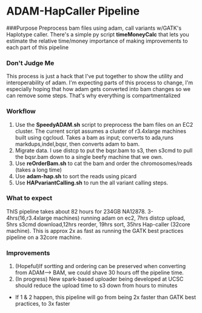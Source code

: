 # ADAM-HapCaller Pipeline

###Purpose
Preprocess bam files using adam, call variants w/GATK's Haplotype caller.
There's a simple py script **timeMoneyCalc** that lets you estimate the relative time/money importance of making improvements to each part of this pipeline

### Don't Judge Me
This process is just a hack that I've put together to show the utility and interoperability of adam. I'm expecting parts of this process to change, I'm especially hoping that how adam gets converted into bam changes so we can remove some steps. That's why everything is compartmentalized

### Workflow
1. Use the **SpeedyADAM.sh**  script to preprocess the bam files on an EC2 cluster. The current script assumes a cluster of r3.4xlarge machines built using cgcloud. Takes a bam as input; converts to ada,runs markdups,indel,bqsr, then converts adam to bam.
2. Migrate data. I use distcp to put the bqsr.bam to s3, then s3cmd to pull the bqsr.bam down to a single beefy machine that we own.
3. Use **reOrderBam.sh** to cat the bam and order the chromosomes/reads (takes a long time)
4. Use **adam-hap.sh** to sort the reads using picard
5. Use **HAPvariantCalling.sh** to run the all variant calling steps. 

### What to expect
ThIS pipeline takes about 82 hours for 234GB NA12878. 3-4hrs(16,r3.4xlarge machines) running adam on ec2, 7hrs distcp upload, 5hrs s3cmd download,12hrs reorder, 19hrs sort, 35hrs Hap-caller (32core machine). This is approx 2x as fast as running the GATK best practices pipeline on a 32core machine.

### Improvements
1. (Hopeful)If sortting and ordering can be preserved when converting from ADAM--> BAM, we could shave 30 hours off the pipeline time.
2. (In progress) New spark-based uploader being developed at UCSC should reduce the upload time to s3 down from hours to minutes

* If 1 & 2 happen, this pipeline will go from being 2x faster than GATK best practices, to 3x faster
